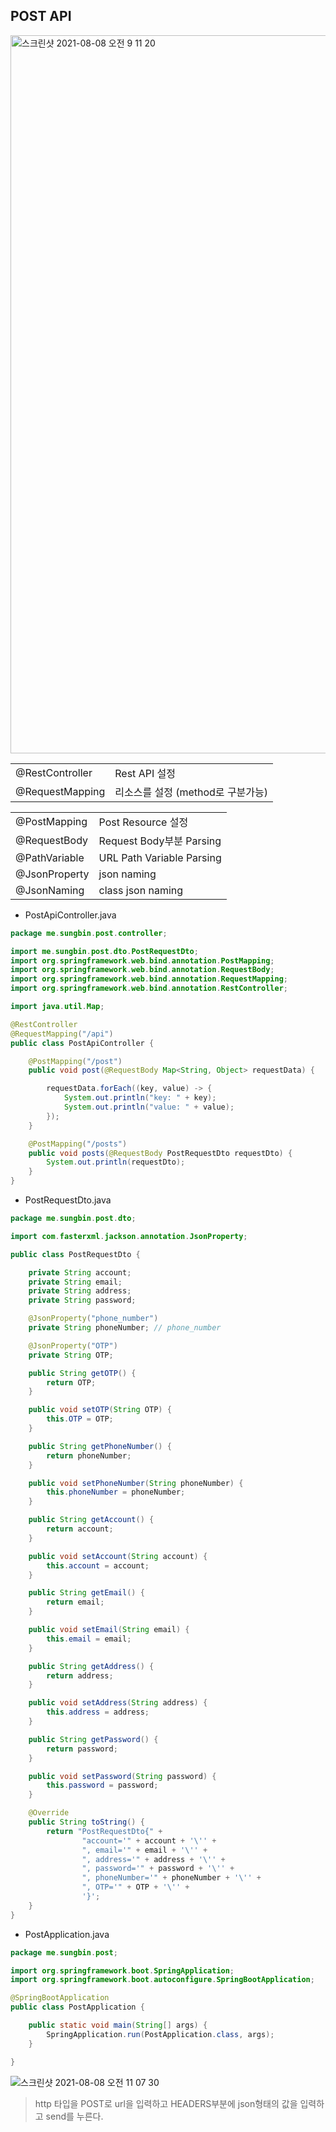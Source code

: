 ## POST API

  <img width="1149" alt="스크린샷 2021-08-08 오전 9 11 20" src="https://user-images.githubusercontent.com/18282470/128617428-a5596c99-84f6-49a6-8196-bee3561de195.png">

|                 |                                   |
| --------------- | --------------------------------- |
| @RestController | Rest API 설정                     |
| @RequestMapping | 리소스를 설정 (method로 구분가능) |

|               |                           |
| ------------- | ------------------------- |
| @PostMapping  | Post Resource 설정        |
| @RequestBody  | Request Body부분 Parsing  |
| @PathVariable | URL Path Variable Parsing |
| @JsonProperty | json naming               |
| @JsonNaming   | class json naming         |

* PostApiController.java
``` java
package me.sungbin.post.controller;

import me.sungbin.post.dto.PostRequestDto;
import org.springframework.web.bind.annotation.PostMapping;
import org.springframework.web.bind.annotation.RequestBody;
import org.springframework.web.bind.annotation.RequestMapping;
import org.springframework.web.bind.annotation.RestController;

import java.util.Map;

@RestController
@RequestMapping("/api")
public class PostApiController {

    @PostMapping("/post")
    public void post(@RequestBody Map<String, Object> requestData) {

        requestData.forEach((key, value) -> {
            System.out.println("key: " + key);
            System.out.println("value: " + value);
        });
    }

    @PostMapping("/posts")
    public void posts(@RequestBody PostRequestDto requestDto) {
        System.out.println(requestDto);
    }
}

```

* PostRequestDto.java
``` java
package me.sungbin.post.dto;

import com.fasterxml.jackson.annotation.JsonProperty;

public class PostRequestDto {

    private String account;
    private String email;
    private String address;
    private String password;

    @JsonProperty("phone_number")
    private String phoneNumber; // phone_number

    @JsonProperty("OTP")
    private String OTP;

    public String getOTP() {
        return OTP;
    }

    public void setOTP(String OTP) {
        this.OTP = OTP;
    }

    public String getPhoneNumber() {
        return phoneNumber;
    }

    public void setPhoneNumber(String phoneNumber) {
        this.phoneNumber = phoneNumber;
    }

    public String getAccount() {
        return account;
    }

    public void setAccount(String account) {
        this.account = account;
    }

    public String getEmail() {
        return email;
    }

    public void setEmail(String email) {
        this.email = email;
    }

    public String getAddress() {
        return address;
    }

    public void setAddress(String address) {
        this.address = address;
    }

    public String getPassword() {
        return password;
    }

    public void setPassword(String password) {
        this.password = password;
    }

    @Override
    public String toString() {
        return "PostRequestDto{" +
                "account='" + account + '\'' +
                ", email='" + email + '\'' +
                ", address='" + address + '\'' +
                ", password='" + password + '\'' +
                ", phoneNumber='" + phoneNumber + '\'' +
                ", OTP='" + OTP + '\'' +
                '}';
    }
}

```
* PostApplication.java

``` java
package me.sungbin.post;

import org.springframework.boot.SpringApplication;
import org.springframework.boot.autoconfigure.SpringBootApplication;

@SpringBootApplication
public class PostApplication {

	public static void main(String[] args) {
		SpringApplication.run(PostApplication.class, args);
	}

}

```

![스크린샷 2021-08-08 오전 11 07 30](https://user-images.githubusercontent.com/18282470/128618418-413f3360-ec08-4b96-b125-373dbce74631.png)

> http 타입을 POST로 url을 입력하고 HEADERS부분에 json형태의 값을 입력하고 send를 누른다.
